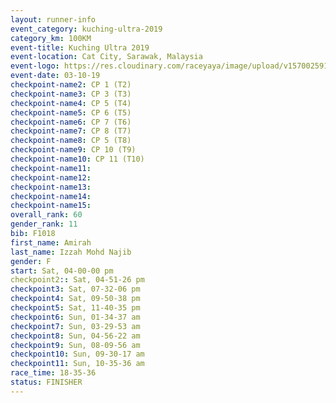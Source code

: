 ```yaml
---
layout: runner-info 
event_category: kuching-ultra-2019 
category_km: 100KM 
event-title: Kuching Ultra 2019
event-location: Cat City, Sarawak, Malaysia 
event-logo: https://res.cloudinary.com/raceyaya/image/upload/v1570025915/logo/kuching_ultra_jsvtue.jpg 
event-date: 03-10-19 
checkpoint-name2: CP 1 (T2) 
checkpoint-name3: CP 3 (T3) 
checkpoint-name4: CP 5 (T4) 
checkpoint-name5: CP 6 (T5) 
checkpoint-name6: CP 7 (T6) 
checkpoint-name7: CP 8 (T7) 
checkpoint-name8: CP 5 (T8) 
checkpoint-name9: CP 10 (T9) 
checkpoint-name10: CP 11 (T10) 
checkpoint-name11:  
checkpoint-name12: 
checkpoint-name13: 
checkpoint-name14: 
checkpoint-name15: 
overall_rank: 60
gender_rank: 11
bib: F1018
first_name: Amirah
last_name: Izzah Mohd Najib
gender: F
start: Sat, 04-00-00 pm
checkpoint2:: Sat, 04-51-26 pm
checkpoint3: Sat, 07-32-06 pm
checkpoint4: Sat, 09-50-38 pm
checkpoint5: Sat, 11-40-35 pm
checkpoint6: Sun, 01-34-37 am
checkpoint7: Sun, 03-29-53 am
checkpoint8: Sun, 04-56-22 am
checkpoint9: Sun, 08-09-56 am
checkpoint10: Sun, 09-30-17 am
checkpoint11: Sun, 10-35-36 am
race_time: 18-35-36
status: FINISHER
---
```


